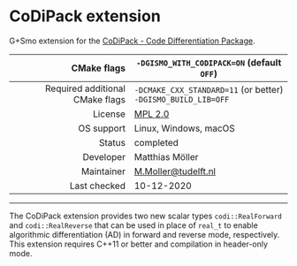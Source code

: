 # CoDiPack extension

G+Smo extension for the [CoDiPack - Code Differentiation Package](https://www.scicomp.uni-kl.de/software/codi/).

|CMake flags|```-DGISMO_WITH_CODIPACK=ON``` (default ```OFF```)|
|--:|---|
|Required additional CMake flags|```-DCMAKE_CXX_STANDARD=11``` (or better)<br>```-DGISMO_BUILD_LIB=OFF```|
|License|[MPL 2.0](https://www.mozilla.org/en-US/MPL/2.0/)|
|OS support|Linux, Windows, macOS|
|Status|completed|
|Developer|Matthias Möller|
|Maintainer|M.Moller@tudelft.nl|
|Last checked|10-12-2020|

***

The CoDiPack extension provides two new scalar types
`codi::RealForward` and `codi::RealReverse` that can be used in place
of `real_t` to enable algorithmic differentiation (AD) in forward and
reverse mode, respectively. This extension requires C++11 or better
and compilation in header-only mode.

